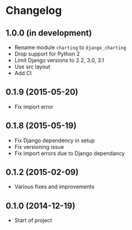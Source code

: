 # Changelog

## 1.0.0 (in development)

* Rename module `charting` to `django_charting`
* Drop support for Python 2
* Limit Django versions to 2.2, 3.0, 3.1
* Use src layout
* Add CI

## 0.1.9 (2015-05-20)

* Fix import error

## 0.1.8 (2015-05-19)

* Fix Django dependency in setup
* Fix versioning issue
* Fix import errors due to Django dependancy

## 0.1.2 (2015-02-09)

* Various fixes and improvements

## 0.1.0 (2014-12-19)

* Start of project